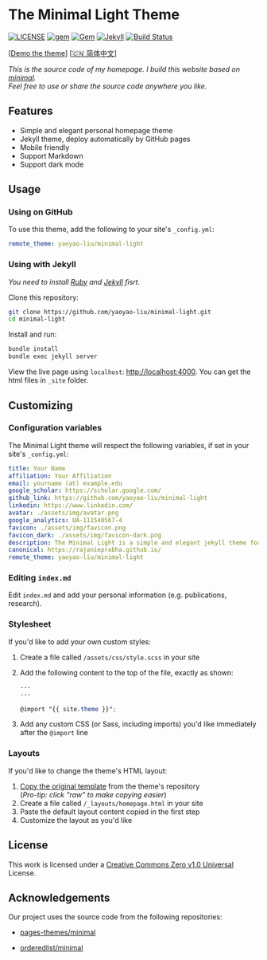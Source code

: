# The Minimal Light Theme

[![LICENSE](https://img.shields.io/github/license/yaoyao-liu/minimal-academic?style=flat-square)](https://github.com/yaoyao-liu/minimal-light/blob/master/LICENSE)
[![gem](https://img.shields.io/gem/v/minimal-light?style=flat-square)](https://rubygems.org/gems/minimal-light)
[![Gem](https://img.shields.io/gem/dt/minimal-light?style=flat-square)](https://rubygems.org/gems/minimal-light)
[![Jekyll](https://img.shields.io/badge/jekyll-%3E%3D%203.5-orange.svg?style=flat-square)](https://jekyllrb.com/)
[![Build Status](https://img.shields.io/travis/com/yaoyao-liu/minimal-light?style=flat-square)](https://travis-ci.com/yaoyao-liu/minimal-light)

\[[Demo the theme](https://minimal-light.yyliu.net/)\]  \[[🇨🇳 简体中文](https://github.com/yaoyao-liu/minimal-light/blob/master/README_zh.md)\]
 
*This is the source code of my homepage. I build this website based on [minimal](https://github.com/orderedlist/minimal).*
<br>
*Feel free to use or share the source code anywhere you like.*

## Features

- Simple and elegant personal homepage theme
- Jekyll theme, deploy automatically by GitHub pages
- Mobile friendly
- Support Markdown 
- Support dark mode

## Usage

### Using on GitHub 

To use this theme, add the following to your site's `_config.yml`:

```yaml
remote_theme: yaoyao-liu/minimal-light
```

### Using with Jekyll

*You need to install [Ruby](https://www.ruby-lang.org/en/) and [Jekyll](https://jekyllrb.com/) fisrt.*

Clone this repository:

```bash
git clone https://github.com/yaoyao-liu/minimal-light.git
cd minimal-light
```
Install and run:

```bash
bundle install
bundle exec jekyll server
```
View the live page using `localhost`:
<http://localhost:4000>. You can get the html files in `_site` folder.

## Customizing

### Configuration variables

The Minimal Light theme will respect the following variables, if set in your site's `_config.yml`:

  ```yaml
title: Your Name
affiliation: Your Affiliation
email: yourname (at) example.edu
google_scholar: https://scholar.google.com/
github_link: https://github.com/yaoyao-liu/minimal-light
linkedin: https://www.linkedin.com/
avatar: ./assets/img/avatar.png
google_analytics: UA-111540567-4
favicon: ./assets/img/favicon.png
favicon_dark: ./assets/img/favicon-dark.png
description: The Minimal Light is a simple and elegant jekyll theme for academic personal homepage.
canonical: https://rajanieprabha.github.io/
remote_theme: yaoyao-liu/minimal-light
  ```
### Editing `index.md`

Edit `index.md` and add your personal information (e.g. publications, research).

### Stylesheet

If you'd like to add your own custom styles:

1. Create a file called `/assets/css/style.scss` in your site
2. Add the following content to the top of the file, exactly as shown:

    ```scss
    ---
    ---

    @import "{{ site.theme }}";
    ```
3. Add any custom CSS (or Sass, including imports) you'd like immediately after the `@import` line

### Layouts

If you'd like to change the theme's HTML layout:

1. [Copy the original template](https://github.com/yaoyao-liu/minimal-light/blob/master/_layouts/homepage.html) from the theme's repository<br />(*Pro-tip: click "raw" to make copying easier*)
2. Create a file called `/_layouts/homepage.html` in your site
3. Paste the default layout content copied in the first step
4. Customize the layout as you'd like

## License

This work is licensed under a [Creative Commons Zero v1.0 Universal](https://github.com/yaoyao-liu/minimal-light/blob/master/LICENSE) License.

## Acknowledgements

Our project uses the source code from the following repositories:

* [pages-themes/minimal](https://github.com/pages-themes/minimal)

* [orderedlist/minimal](https://github.com/orderedlist/minimal)
